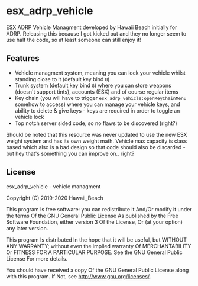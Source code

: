 # esx_adrp_vehicle

ESX ADRP Vehicle Managment developed by Hawaii Beach initially for ADRP. Releasing this because I got kicked out and they no longer seem to use half the code, so at least someone can still enjoy it!

## Features

- Vehicle managment system, meaning you can lock your vehicle whilst standing close to it (default key bind `U`)
- Trunk system (default key bind `G`) where you can store weapons (doesn't support tints), accounts (ESX) and of course regular items
- Key chain (you will have to trigger `esx_adrp_vehicle:openKeyChainMenu` somehow to access) where you can manage your vehicle keys, and ability to delete & give keys - keys are required in order to toggle an vehicle lock
- Top notch server sided code, so no flaws to be discovered (right?)

Should be noted that this resource was never updated to use the new ESX weight system and has its own weight math. Vehicle max capacity is class based which also is a bad design so that code should also be discarded - but hey that's something you can improve on.. right?

## License

esx_adrp_vehicle - vehicle managment

Copyright (C) 2019-2020 Hawaii_Beach

This program Is free software: you can redistribute it And/Or modify it under the terms Of the GNU General Public License As published by the Free Software Foundation, either version 3 Of the License, Or (at your option) any later version.

This program Is distributed In the hope that it will be useful, but WITHOUT ANY WARRANTY; without even the implied warranty Of MERCHANTABILITY Or FITNESS FOR A PARTICULAR PURPOSE. See the GNU General Public License For more details.

You should have received a copy Of the GNU General Public License along with this program. If Not, see http://www.gnu.org/licenses/.
